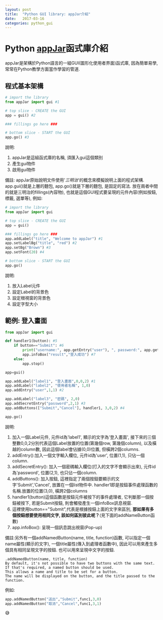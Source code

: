 ```yaml
---
layout: post
title:  "Python GUI library: appJar介紹"
date:   2017-03-16
categories: python_gui
---
```

# Python [appJar](http://appjar.info/)函式庫介紹

appJar是架構於Python語言的一組GUI(圖形化使用者界面)函式庫, 因為簡單易學, 常常在Python教學方面當作學習的管道.

## 程式基本架構
```python
# import the library
from appJar import gui #1

# top slice - CREATE the GUI
app = gui() #2

### fillings go here ###

# bottom slice - START the GUI
app.go() #3
```
說明:
1. appJar是這組函式庫的名稱, 須匯入gui這個類別
1. 產生gui物件
1. 啟用gui物件

備註: appJar原始說明文件使用'*三明治*'的概念來模擬說明上面的程式架構. app.gui()就是上層的麵包, app.go()就是下層的麵包, 是固定的寫法. 放在兩者中間的就是三明治的fillings(內容物), 也就是這個GUI程式要呈現的元件內容(例如按鈕, 標籤, 選單等), 例如:
```python
# import the library
from appJar import gui

# top slice - CREATE the GUI
app = gui()

### fillings go here ###
app.addLabel("title", "Welcome to appJar") #1
app.setLabelBg("title", "red") #2
app.setBg("Brown") #3
app.setFont(20) #4

# bottom slice - START the GUI
app.go()
```
說明:
1. 放入Label元件
1. 設定Label的背景色
1. 設定根視窗的背景色
1. 設定字型大小

## 範例: 登入畫面
```python
from appJar import gui

def handler1(button): #5
    if button=="Submit": #6
        print("username:", app.getEntry("user"), ", password:", app.getEntry("password"))
        app.infoBox("result","登入成功") #7
    else:
        app.stop()

app=gui()

app.addLabel("label1", "登入畫面",0,0,2) #1
app.addLabel("label2", "使用者名稱", 1,0)
app.addEntry("user",1,1) #2

app.addLabel("label3", "密碼", 2,0)
app.addSecretEntry("password",2,1) #3
app.addButtons(["Submit","Cancel"], handler1, 3,0,2) #4

app.go()
```
說明:
1. 加入一個Label元件, 元件id為'label1', 顯示的文字為'登入畫面', 接下來的三個整數0,0,2分別代表這個Label放置的位置(第幾個row, 第幾個column), 以及橫越的column數, 因此這個label會佔據(0,0)位置, 但橫跨2個columns.
1. addEntry():加入一個文字輸入欄位, 元件id為'user', 位置(1,1), 只佔一個column.
1. addSecretEntry(): 加入一個密碼輸入欄位(打入的文字不會顯示出來), 元件id為'password', 位置(2,1), 也只佔一個column.
1. addButtons(): 加入按鈕, 這裡指定了兩個按鈕要顯示的文字'Submit','Cancel', 放置在一個list物件中. handler1即是按鈕事件處理函數的名稱.放置的位置(3,0), 橫跨2個columns
1. handler1(button)這個函數是按鈕元件被按下的事件處理者, 它判斷那一個按鈕被按下, 若是Submit按鈕, 則會觸發產生一個infoBox訊息視窗. 
1. 這裡使用button=="Submit",代表是根據按鈕上面的文字來區別, **那如果有多個按鈕想要使用相同文字, 該如何區別彼此呢？**(見下面的addNameButton函數)
1. app.infoBox(): 呈現一個訊息跳出視窗(Pop-up)

備註:另外有一個addNamedButton(name, title, function)函數, 可以指定一個name屬性(顯示的文字), 一個title屬性(傳入到處理者函數中), 因此可以用來產生多個具有相同呈現文字的按鈕. 也可以用來呈現中文字的按鈕.
```
.addNamedButton(name, title, function)
By default, it's not possible to have two buttons with the same text.
If that's required, a named button should be used.
This allows a name and title to be set for a button.
The name will be displayed on the button, and the title passed to the function.
```
例如:
```python
app.addNamedButton("送出","Submit",func1,3,0)
app.addNamedButton("取消","Cancel",func1,3,1)
```


:sweat_smile:
